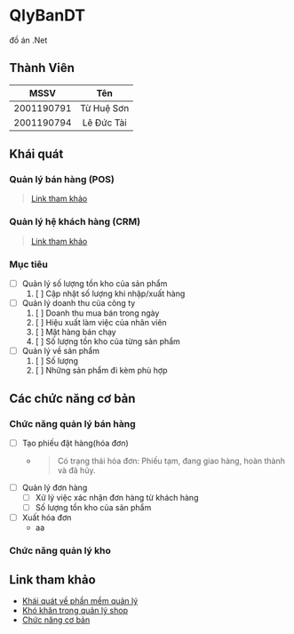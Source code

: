# QlyBanDT
đồ án .Net

## Thành Viên
| MSSV | Tên |
| :---: | :---: |
| 2001190791 | Từ Huệ Sơn |
| 2001190794 | Lê Đức Tài |

## Khái quát
### Quản lý bán hàng (POS)
> [Link tham khảo](https://tuvanphanmem.vn/phan-mem-quan-ly-ban-hang)
### Quản lý hệ khách hàng (CRM)
> [Link tham khảo](https://tuvanphanmem.vn/crm-quan-ly-quan-he-khach-hang)
### Mục tiêu
- [ ] Quản lý số lượng tồn kho của sản phẩm
    1. [ ] Cập nhật số lượng khi nhập/xuất hàng
- [ ] Quản lý doanh thu của công ty
    1. [ ] Doanh thu mua bán trong ngày
    2. [ ] Hiệu xuất làm việc của nhân viên
    3. [ ] Mặt hàng bán chạy
    4. [ ] Số lượng tồn kho của từng sản phẩm
- [ ] Quản lý về sản phẩm
    1. [ ] Số lượng
    2. [ ] Những sản phẩm đi kèm phù hợp

## Các chức năng cơ bản
### Chức năng quản lý bán hàng
- [ ] Tạo phiếu đặt hàng(hóa đơn)
    - > Có trạng thái hóa đơn: Phiếu tạm, đang giao hàng, hoàn thành và đã hủy.
- [ ] Quản lý đơn hàng
    - [ ] Xử lý việc xác nhận đơn hàng từ khách hàng
    - [ ] Số lượng tồn kho của sản phẩm
- [ ] Xuất hóa đơn
    - aa
### Chức năng quản lý kho

## Link tham khảo
- [Khái quát về phần mềm quản lý](https://tuvanphanmem.vn/phan-mem-quan-ly-cua-hang-dien-thoai)
- [Khó khăn trong quản lý shop](https://acman.vn/phan-mem-quan-ly-cua-hang-dien-thoai.html)
- [Chức năng cơ bản](https://fososoft.com/3-chuc-nang-co-ban-trong-phan-mem-quan-ly-ban-hang-mien-phi/)